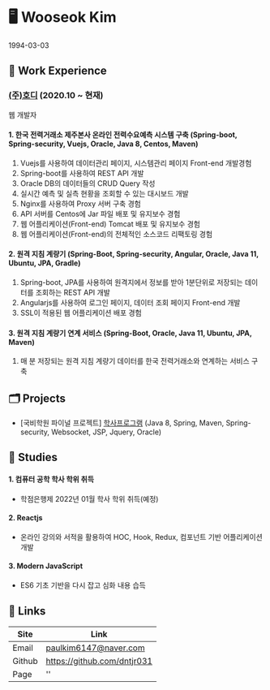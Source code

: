# 🖥 Wooseok Kim
1994-03-03


## 💼 Work Experience
### [(주)호디][hodilink] (2020.10 ~ 현재)
[hodilink]: http://www.hodi.co.kr/ "Go Hodi"
웹 개발자

#### 1. 한국 전력거래소 제주본사 온라인 전력수요예측 시스템 구축 (Spring-boot, Spring-security, Vuejs, Oracle, Java 8, Centos, Maven)
1) Vuejs를 사용하여 데이터관리 페이지, 시스템관리 페이지 Front-end 개발경험
2) Spring-boot를 사용하여 REST API 개발
3) Oracle DB의 데이터들의 CRUD Query 작성
4) 실시간 예측 및 실측 현황을 조회할 수 있는 대시보드 개발
5) Nginx를 사용하여 Proxy 서버 구축 경험
6) API 서버를 Centos에 Jar 파일 배포 및 유지보수 경험
7) 웹 어플리케이션(Front-end) Tomcat 배포 및 유지보수 경험
8) 웹 어플리케이션(Front-end)의 전체적인 소스코드 리팩토링 경험

#### 2. 원격 지침 계량기 (Spring-Boot, Spring-security, Angular, Oracle, Java 11, Ubuntu, JPA, Gradle)
1) Spring-boot, JPA를 사용하여 원격지에서 정보를 받아 1분단위로 저장되는 데이터를 조회하는 REST API 개발
2) Angularjs를 사용하여 로그인 페이지, 데이터 조회 페이지 Front-end 개발
3) SSL이 적용된 웹 어플리케이션 배포 경험

#### 3. 원격 지침 계량기 연계 서비스 (Spring-Boot, Oracle, Java 11, Ubuntu, JPA, Maven)
1) 매 분 저장되는 원격 지침 계량기 데이터를 한국 전력거래소와 연계하는 서비스 구축

## 🗂 Projects
- [국비학원 파이널 프로젝트] [학사프로그램][portallink] (Java 8, Spring, Maven, Spring-security, Websocket, JSP, Jquery, Oracle)


[portallink]: https://github.com/FinalProjectTeam2/portal "Go portal"

## 📖 Studies
#### 1. 컴퓨터 공학 학사 학위 취득
- 학점은행제 2022년 01월 학사 학위 취득(예정)
#### 2. Reactjs
- 온라인 강의와 서적을 활용하여 HOC, Hook, Redux, 컴포넌트 기반 어플리케이션 개발 
#### 3. Modern JavaScript
- ES6 기초 기반을 다시 잡고 심화 내용 습득

## 🔗 Links
Site |	Link
--- | ---
Email |	paulkim6147@naver.com
Github |	https://github.com/dntjr031
Page |	''
